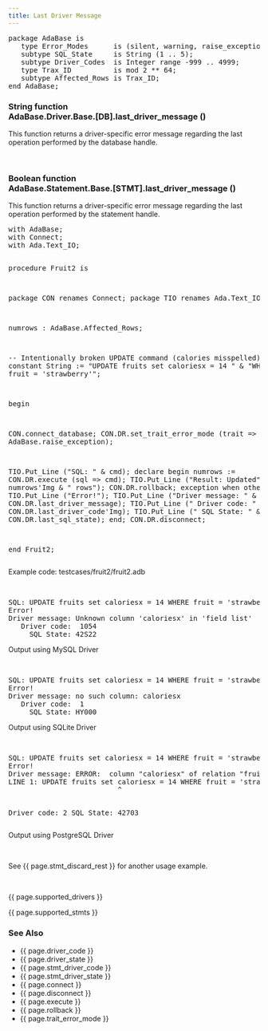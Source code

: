 ```yaml
---
title: Last Driver Message
---
```


<div class="leftside">
<pre class="code">
package AdaBase is
   type Error_Modes      is (silent, warning, raise_exception);
   subtype SQL_State     is String (1 .. 5);
   subtype Driver_Codes  is Integer range -999 .. 4999;
   type Trax_ID          is mod 2 ** 64;
   subtype Affected_Rows is Trax_ID;
end AdaBase;
</pre>
<h3>String function<br/>
AdaBase.Driver.Base.[DB].last_driver_message ()</h3>
<p>This function returns a driver-specific error message regarding the last
operation performed by the database handle.</p>
<br/>
<h3>Boolean function<br/>
AdaBase.Statement.Base.[STMT].last_driver_message ()</h3>
<p>This function returns a driver-specific error message regarding the last
operation performed by the statement handle.</p>
<pre class="code">
with AdaBase;
with Connect;
with Ada.Text_IO;

procedure Fruit2 is

   package CON renames Connect;
   package TIO renames Ada.Text_IO;

   numrows : AdaBase.Affected_Rows;

   --  Intentionally broken UPDATE command (calories misspelled)
   cmd : constant String := "UPDATE fruits set caloriesx = 14 " &
                            "WHERE fruit = 'strawberry'";

begin

   CON.connect_database;
   CON.DR.set_trait_error_mode (trait => AdaBase.raise_exception);

   TIO.Put_Line ("SQL: " & cmd);
   declare
   begin
      numrows := CON.DR.execute (sql => cmd);
      TIO.Put_Line ("Result: Updated" & numrows'Img & " rows");
      CON.DR.rollback;
   exception
      when others =>
         TIO.Put_Line ("Error!");
         TIO.Put_Line ("Driver message: " & CON.DR.last_driver_message);
         TIO.Put_Line ("   Driver code: " & CON.DR.last_driver_code'Img);
         TIO.Put_Line ("     SQL State: " & CON.DR.last_sql_state);
   end;
   CON.DR.disconnect;

end Fruit2;
</pre>
<p class="caption">Example code: testcases/fruit2/fruit2.adb</p>
<br/>
<pre class="output">
SQL: UPDATE fruits set caloriesx = 14 WHERE fruit = 'strawberry'
Error!
Driver message: Unknown column 'caloriesx' in 'field list'
   Driver code:  1054
     SQL State: 42S22
</pre>
<p class="caption">Output using MySQL Driver</p>
<br/>
<pre class="output">
SQL: UPDATE fruits set caloriesx = 14 WHERE fruit = 'strawberry'
Error!
Driver message: no such column: caloriesx
   Driver code:  1
     SQL State: HY000
</pre>
<p class="caption">Output using SQLite Driver</p>
<br/>
<pre class="output">
SQL: UPDATE fruits set caloriesx = 14 WHERE fruit = 'strawberry'
Error!
Driver message: ERROR:  column "caloriesx" of relation "fruits" does not exist
LINE 1: UPDATE fruits set caloriesx = 14 WHERE fruit = 'strawberry'
                          ^

   Driver code:  2
     SQL State: 42703
</pre>
<p class="caption">Output using PostgreSQL Driver</p>
<br/>
<p class="caption">See {{ page.stmt_discard_rest }}
for another usage example.</p>
<br/>
<p>{{ page.supported_drivers }}</p>
<p>{{ page.supported_stmts }}</p>
</div>
<div class="sidenav">
  <h3>See Also</h3>
  <ul>
    <li>{{ page.driver_code }}</li>
    <li>{{ page.driver_state }}</li>
    <li>{{ page.stmt_driver_code }}</li>
    <li>{{ page.stmt_driver_state }}</li>
    <li>{{ page.connect }}</li>
    <li>{{ page.disconnect }}</li>
    <li>{{ page.execute }}</li>
    <li>{{ page.rollback }}</li>
    <li>{{ page.trait_error_mode }}</li>
  </ul>
</div>
